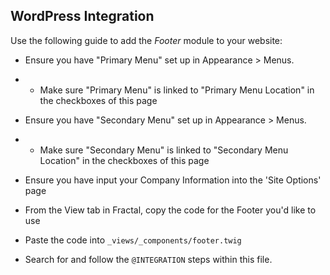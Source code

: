 ## WordPress Integration

Use the following guide to add the *Footer* module to your website:

- Ensure you have  "Primary Menu" set up in Appearance > Menus.
- - Make sure "Primary Menu" is linked to "Primary Menu Location" in the checkboxes of this page

- Ensure you have  "Secondary Menu" set up in Appearance > Menus.
- - Make sure "Secondary Menu" is linked to "Secondary Menu Location" in the checkboxes of this page

- Ensure you have input your Company Information into the 'Site Options' page

- From the View tab in Fractal, copy the code for the Footer you'd like to use

- Paste the code into `_views/_components/footer.twig`

- Search for and follow the `@INTEGRATION` steps within this file.
